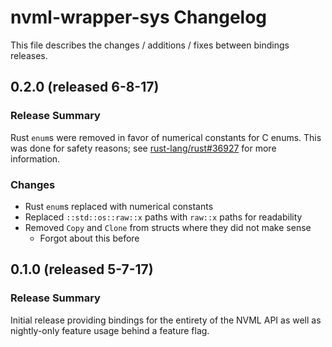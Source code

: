 # nvml-wrapper-sys Changelog

This file describes the changes / additions / fixes between bindings releases.

## 0.2.0 (released 6-8-17)

### Release Summary

Rust `enum`s were removed in favor of numerical constants for C enums. This was done for safety reasons; see [rust-lang/rust#36927](https://github.com/rust-lang/rust/issues/36927) for more information.

### Changes

* Rust `enum`s replaced with numerical constants
* Replaced `::std::os::raw::x` paths with `raw::x` paths for readability
* Removed `Copy` and `Clone` from structs where they did not make sense
  * Forgot about this before

## 0.1.0 (released 5-7-17)

### Release Summary

Initial release providing bindings for the entirety of the NVML API as well as nightly-only feature usage behind a feature flag.
